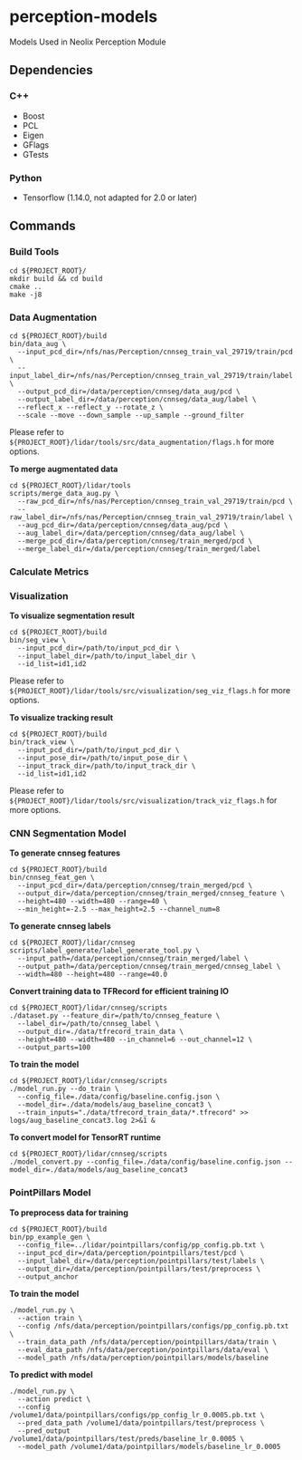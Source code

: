 # perception-models
Models Used in Neolix Perception Module

## Dependencies

### C++

+ Boost
+ PCL
+ Eigen
+ GFlags
+ GTests

### Python
+ Tensorflow (1.14.0, not adapted for 2.0 or later)

## Commands

### Build Tools
```
cd ${PROJECT_ROOT}/
mkdir build && cd build
cmake ..
make -j8
```

### Data Augmentation
```
cd ${PROJECT_ROOT}/build
bin/data_aug \
  --input_pcd_dir=/nfs/nas/Perception/cnnseg_train_val_29719/train/pcd \
  --input_label_dir=/nfs/nas/Perception/cnnseg_train_val_29719/train/label \
  --output_pcd_dir=/data/perception/cnnseg/data_aug/pcd \
  --output_label_dir=/data/perception/cnnseg/data_aug/label \
  --reflect_x --reflect_y --rotate_z \
  --scale --move --down_sample --up_sample --ground_filter
```
Please refer to `${PROJECT_ROOT}/lidar/tools/src/data_augmentation/flags.h` for more options.

**To merge augmentated data**

```
cd ${PROJECT_ROOT}/lidar/tools
scripts/merge_data_aug.py \
  --raw_pcd_dir=/nfs/nas/Perception/cnnseg_train_val_29719/train/pcd \
  --raw_label_dir=/nfs/nas/Perception/cnnseg_train_val_29719/train/label \
  --aug_pcd_dir=/data/perception/cnnseg/data_aug/pcd \
  --aug_label_dir=/data/perception/cnnseg/data_aug/label \
  --merge_pcd_dir=/data/perception/cnnseg/train_merged/pcd \
  --merge_label_dir=/data/perception/cnnseg/train_merged/label
```

### Calculate Metrics

### Visualization
**To visualize segmentation result**
```
cd ${PROJECT_ROOT}/build
bin/seg_view \
  --input_pcd_dir=/path/to/input_pcd_dir \
  --input_label_dir=/path/to/input_label_dir \
  --id_list=id1,id2
```
Please refer to `${PROJECT_ROOT}/lidar/tools/src/visualization/seg_viz_flags.h` for more options.

**To visualize tracking result**
```
cd ${PROJECT_ROOT}/build
bin/track_view \
  --input_pcd_dir=/path/to/input_pcd_dir \
  --input_pose_dir=/path/to/input_pose_dir \
  --input_track_dir=/path/to/input_track_dir \
  --id_list=id1,id2
```
Please refer to `${PROJECT_ROOT}/lidar/tools/src/visualization/track_viz_flags.h` for more options.

### CNN Segmentation Model

**To generate cnnseg features**
```
cd ${PROJECT_ROOT}/build
bin/cnnseg_feat_gen \
  --input_pcd_dir=/data/perception/cnnseg/train_merged/pcd \
  --output_dir=/data/perception/cnnseg/train_merged/cnnseg_feature \
  --height=480 --width=480 --range=40 \
  --min_height=-2.5 --max_height=2.5 --channel_num=8
```

**To generate cnnseg labels**
```
cd ${PROJECT_ROOT}/lidar/cnnseg
scripts/label_generate/label_generate_tool.py \
  --input_path=/data/perception/cnnseg/train_merged/label \
  --output_path=/data/perception/cnnseg/train_merged/cnnseg_label \
  --width=480 --height=480 --range=40.0
```

**Convert training data to TFRecord for efficient training IO**
```
cd ${PROJECT_ROOT}/lidar/cnnseg/scripts
./dataset.py --feature_dir=/path/to/cnnseg_feature \                                                       
  --label_dir=/path/to/cnnseg_label \
  --output_dir=./data/tfrecord_train_data \
  --height=480 --width=480 --in_channel=6 --out_channel=12 \
  --output_parts=100
```

**To train the model**
```
cd ${PROJECT_ROOT}/lidar/cnnseg/scripts
./model_run.py --do_train \                                                                                       
  --config_file=./data/config/baseline.config.json \
  --model_dir=./data/models/aug_baseline_concat3 \
  --train_inputs="./data/tfrecord_train_data/*.tfrecord" >> logs/aug_baseline_concat3.log 2>&1 &
```

**To convert model for TensorRT runtime**
```
cd ${PROJECT_ROOT}/lidar/cnnseg/scripts
./model_convert.py --config_file=./data/config/baseline.config.json --model_dir=./data/models/aug_baseline_concat3
```

### PointPillars Model

**To preprocess data for training**
```
cd ${PROJECT_ROOT}/build
bin/pp_example_gen \
  --config_file=../lidar/pointpillars/config/pp_config.pb.txt \
  --input_pcd_dir=/data/perception/pointpillars/test/pcd \
  --input_label_dir=/data/perception/pointpillars/test/labels \
  --output_dir=/data/perception/pointpillars/test/preprocess \
  --output_anchor
```

**To train the model**
```
./model_run.py \
  --action train \
  --config /nfs/data/perception/pointpillars/configs/pp_config.pb.txt \
  --train_data_path /nfs/data/perception/pointpillars/data/train \
  --eval_data_path /nfs/data/perception/pointpillars/data/eval \
  --model_path /nfs/data/perception/pointpillars/models/baseline
```

**To predict with model**
```
./model_run.py \
  --action predict \
  --config /volume1/data/pointpillars/configs/pp_config_lr_0.0005.pb.txt \
  --pred_data_path /volume1/data/pointpillars/test/preprocess \
  --pred_output /volume1/data/pointpillars/test/preds/baseline_lr_0.0005 \
  --model_path /volume1/data/pointpillars/models/baseline_lr_0.0005
```